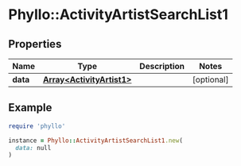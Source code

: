 # Phyllo::ActivityArtistSearchList1

## Properties

| Name | Type | Description | Notes |
| ---- | ---- | ----------- | ----- |
| **data** | [**Array&lt;ActivityArtist1&gt;**](ActivityArtist1.md) |  | [optional] |

## Example

```ruby
require 'phyllo'

instance = Phyllo::ActivityArtistSearchList1.new(
  data: null
)
```

